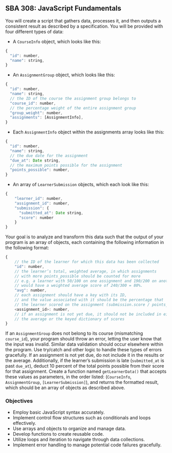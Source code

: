 ## SBA 308: JavaScript Fundamentals
You will create a script that gathers data, processes it, and then outputs a consistent result as described by a specification. You will be provided with four different types of data:
* A `CourseInfo` object, which looks like this:
```javascript
{
  "id": number,
  "name": string,
}
```
* An `AssignmentGroup` object, which looks like this:
```javascript
{
  "id": number,
  "name": string,
  // the ID of the course the assignment group belongs to
  "course_id": number,
  // the percentage weight of the entire assignment group
  "group_weight": number,
  "assignments": [AssignmentInfo],
}
```
* Each `AssignmentInfo` object within the assignments array looks like this:
```javascript
{
  "id": number,
  "name": string,
  // the due date for the assignment
  "due_at": Date string,
  // the maximum points possible for the assignment
  "points_possible": number,
}
```
* An array of `LearnerSubmission` objects, which each look like this:
```javascript
{
    "learner_id": number,
    "assignment_id": number,
    "submission": {
      "submitted_at": Date string,
      "score": number
    }
}
```

Your goal is to analyze and transform this data such that the output of your program is an array of objects, each containing the following information in the following format:
```javascript
{
    // the ID of the learner for which this data has been collected
    "id": number,
    // the learner’s total, weighted average, in which assignments
    // with more points_possible should be counted for more
    // e.g. a learner with 50/100 on one assignment and 190/200 on another
    // would have a weighted average score of 240/300 = 80%.
    "avg": number,
    // each assignment should have a key with its ID,
    // and the value associated with it should be the percentage that
    // the learner scored on the assignment (submission.score / points_possible)
    <assignment_id>: number,
    // if an assignment is not yet due, it should not be included in either
    // the average or the keyed dictionary of scores
}
```
If an `AssignmentGroup` does not belong to its course (mismatching `course_id`), your program should throw an error, letting the user know that the input was invalid. Similar data validation should occur elsewhere within the program. Use try/catch and other logic to handle these types of errors gracefully.
If an assignment is not yet due, do not include it in the results or the average. Additionally, if the learner’s submission is late (`submitted_at` is past `due_at`), deduct 10 percent of the total points possible from their score for that assignment.
Create a function named `getLearnerData()` that accepts these values as parameters, in the order listed: (`CourseInfo`, `AssignmentGroup`, `[LearnerSubmission]`), and returns the formatted result, which should be an array of objects as described above.

### Objectives
- Employ basic JavaScript syntax accurately.
- Implement control flow structures such as conditionals and loops effectively.
- Use arrays and objects to organize and manage data.
- Develop functions to create reusable code.
- Utilize loops and iteration to navigate through data collections.
- Implement error handling to manage potential code failures gracefully.
